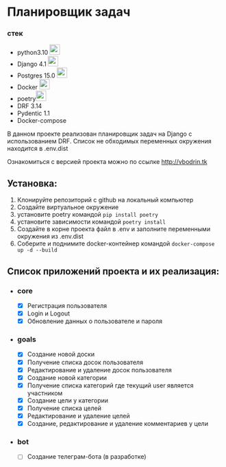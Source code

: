 
# Планировщик задач

### стек

+ python3.10 <img height="24" width="24" src="https://cdn.simpleicons.org/python/5066b3" />
+ Django 4.1 <img height="24" width="24" src="https://cdn.simpleicons.org/django/5066b3" />
+ Postgres 15.0 <img height="24" width="24" src="https://cdn.simpleicons.org/postgresql/5066b3" />
+ Docker <img height="24" width="24" src="https://cdn.simpleicons.org/docker/5066b3" />
+ poetry<img height="24" width="24" src="https://cdn.simpleicons.org/poetry/" />
+ DRF 3.14
+ Pydentic 1.1
+ Docker-compose

В данном проекте реализован планировщик задач на Django с использованием DRF.
Список не обходимых переменных окружения находится в .env.dist

Ознакомиться с версией проекта можно по ссылке http://vbodrin.tk

## Установка:
1. Клонируйте репозиторий с github на локальный компьютер
2. Создайте виртуальное окружение
3. установите poetry командой `pip install poetry`
4. установите зависимости командой `poetry install`
5. Создайте в корне проекта файл в .env и заполните переменными окружения из .env.dist
6. Соберите и поднимите docker-контейнер командой `docker-compose up -d --build`


## Список приложений проекта и их реализация:
+ ### core
  + [x] Регистрация пользователя
  + [x] Login и Logout
  + [x] Обновление данных о пользователе и пароля
- ### goals
    + [x] Создание новой доски
    + [x] Получение списка досок пользователя
    + [x] Редактирование и удаление досок пользователя
    + [x] Создание новой категории
    + [x] Получение списка категорий где текущий user является участником
    + [x] Создание цели у категории
    + [x] Получение списка целей
    + [x] Редактирование и удаление целей
    + [x] Создание, редактирование и удаление комментариев у цели
- ### bot
    + [ ] Создание телеграм-бота (в разработке)